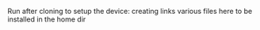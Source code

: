 Run after cloning to setup the device:
creating links various files here to be installed in the home dir
